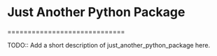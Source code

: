 # Just Another Python Package

=============================

TODO:: Add a short description of just_another_python_package here.
